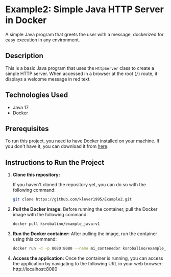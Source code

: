 # Example2: Simple Java HTTP Server in Docker

A simple Java program that greets the user with a message, dockerized for easy execution in any environment.

## Description

This is a basic Java program that uses the `HttpServer` class to create a simple HTTP server. When accessed in a browser at the root (`/`) route, it displays a welcome message in red text.

## Technologies Used

- Java 17
- Docker

## Prerequisites

To run this project, you need to have Docker installed on your machine. If you don't have it, you can download it from [here](https://www.docker.com/products/docker-desktop).

## Instructions to Run the Project

1. **Clone this repository:**

   If you haven't cloned the repository yet, you can do so with the following command:

   ```bash
   git clone https://github.com/klever1995/Example2.git

2. **Pull the Docker image:** 
   Before running the container, pull the Docker image with the following command:

   ```bash
   docker pull ksrobalino/example_java:v1

3. **Run the Docker container:** 
   After pulling the image, run the container using this command:

   ```bash
   docker run -d -p 8080:8080 --name mi_contenedor ksrobalino/example_java:v1

4. **Access the application:** 
   Once the container is running, you can access the application by navigating to the following URL in your web browser:
   http://localhost:8080
